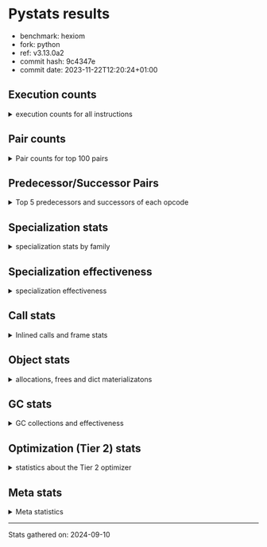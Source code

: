 
# Pystats results

- benchmark: hexiom
- fork: python
- ref: v3.13.0a2
- commit hash: 9c4347e
- commit date: 2023-11-22T12:20:24+01:00

## Execution counts

<details>
<summary> execution counts for all instructions </summary>

|Name | Count | Self | Cumulative | Miss ratio | 
|---|---:|---:|---:|---:|
| LOAD_FAST | 326,787,360 | 17.1% | 17.1% |  |
| STORE_FAST | 132,124,880 | 6.9% | 24.0% |  |
| LOAD_CONST | 129,022,880 | 6.8% | 30.8% |  |
| BINARY_SUBSCR_LIST_INT | 99,925,140 | 5.2% | 36.0% |  |
| RESUME_CHECK | 94,503,620 | 5.0% | 41.0% |  |
| LOAD_ATTR_INSTANCE_VALUE | 92,846,100 | 4.9% | 45.9% |  |
| JUMP_BACKWARD | 90,566,800 | 4.7% | 50.6% |  |
| POP_JUMP_IF_FALSE | 88,716,880 | 4.6% | 55.3% |  |
| COMPARE_OP_INT | 71,327,320 | 3.7% | 59.0% |  |
| FOR_ITER_LIST | 56,770,260 | 3.0% | 62.0% | 0.1% |
| RETURN_VALUE | 52,363,560 | 2.7% | 64.7% |  |
| LOAD_GLOBAL_BUILTIN | 51,702,200 | 2.7% | 67.4% |  |
| LOAD_DEREF | 50,459,120 | 2.6% | 70.1% |  |
| CONTAINS_OP | 48,643,840 | 2.5% | 72.6% |  |
| CALL_PY_EXACT_ARGS | 48,352,460 | 2.5% | 75.1% |  |
| CALL_LEN | 46,942,600 | 2.5% | 77.6% |  |
| LOAD_ATTR_METHOD_WITH_VALUES | 45,952,600 | 2.4% | 80.0% |  |
| TO_BOOL_BOOL | 43,684,640 | 2.3% | 82.3% |  |
| FOR_ITER_RANGE | 41,189,160 | 2.2% | 84.5% | 0.2% |
| POP_TOP | 39,518,060 | 2.1% | 86.5% |  |
| INTERPRETER_EXIT | 38,299,740 | 2.0% | 88.5% |  |
| YIELD_VALUE | 36,383,120 | 1.9% | 90.4% |  |
| POP_JUMP_IF_TRUE | 35,528,960 | 1.9% | 92.3% |  |
| LOAD_FAST_LOAD_FAST | 34,147,920 | 1.8% | 94.1% |  |
| BINARY_OP_ADD_INT | 10,563,260 | 0.6% | 94.7% |  |
| SWAP | 9,578,240 | 0.5% | 95.2% |  |
| LOAD_GLOBAL_MODULE | 9,386,880 | 0.5% | 95.6% |  |
| BINARY_SUBSCR_GETITEM | 9,245,180 | 0.5% | 96.1% |  |
| COPY | 8,791,040 | 0.5% | 96.6% |  |
| JUMP_FORWARD | 8,325,120 | 0.4% | 97.0% |  |
| GET_ITER | 7,410,080 | 0.4% | 97.4% |  |
| RETURN_CONST | 6,071,120 | 0.3% | 97.7% |  |
| STORE_SUBSCR_LIST_INT | 4,634,720 | 0.2% | 98.0% |  |
| BINARY_OP_SUBTRACT_INT | 4,415,740 | 0.2% | 98.2% |  |
| BINARY_SLICE | 3,173,120 | 0.2% | 98.4% |  |
| STORE_FAST_LOAD_FAST | 2,890,640 | 0.2% | 98.5% |  |
| LIST_APPEND | 2,877,440 | 0.2% | 98.7% |  |
| CALL_BUILTIN_CLASS | 2,792,420 | 0.1% | 98.8% |  |
| BUILD_TUPLE | 2,375,680 | 0.1% | 98.9% |  |
| STORE_DEREF | 2,211,840 | 0.1% | 99.1% |  |
| MAKE_FUNCTION | 1,914,960 | 0.1% | 99.2% |  |
| RETURN_GENERATOR | 1,914,960 | 0.1% | 99.3% |  |
| COPY_FREE_VARS | 1,914,960 | 0.1% | 99.4% |  |
| SET_FUNCTION_ATTRIBUTE | 1,914,880 | 0.1% | 99.5% |  |
| CALL_BUILTIN_FAST_WITH_KEYWORDS | 1,914,860 | 0.1% | 99.6% |  |
| LOAD_ATTR_METHOD_NO_DICT | 1,165,300 | 0.1% | 99.6% |  |
| BUILD_LIST | 1,017,680 | 0.1% | 99.7% |  |
| STORE_ATTR_INSTANCE_VALUE | 944,360 | 0.0% | 99.7% |  |
| POP_JUMP_IF_NOT_NONE | 697,600 | 0.0% | 99.8% |  |
| EXTENDED_ARG | 652,800 | 0.0% | 99.8% |  |
| CALL_LIST_APPEND | 597,700 | 0.0% | 99.8% |  |
| CALL_METHOD_DESCRIPTOR_O | 558,120 | 0.0% | 99.9% |  |
| EXIT_INIT_CHECK | 313,480 | 0.0% | 99.9% |  |
| CALL_ALLOC_AND_ENTER_INIT | 313,480 | 0.0% | 99.9% |  |
| MAKE_CELL | 276,480 | 0.0% | 99.9% |  |
| BINARY_SUBSCR_TUPLE_INT | 273,880 | 0.0% | 99.9% |  |
| LOAD_ATTR_CLASS | 250,860 | 0.0% | 99.9% |  |
| LOAD_FAST_AND_CLEAR | 208,640 | 0.0% | 99.9% |  |
| CALL_PY_WITH_DEFAULTS | 206,000 | 0.0% | 100.0% |  |
| STORE_FAST_STORE_FAST | 166,480 | 0.0% | 100.0% |  |
| UNPACK_SEQUENCE_TWO_TUPLE | 166,420 | 0.0% | 100.0% |  |
| NOP | 133,200 | 0.0% | 100.0% |  |
| BINARY_SUBSCR_DICT | 131,860 | 0.0% | 100.0% |  |
| COMPARE_OP_STR | 48,620 | 0.0% | 100.0% |  |
| BINARY_SUBSCR_STR_INT | 48,560 | 0.0% | 100.0% |  |
| CALL_KW | 38,400 | 0.0% | 100.0% |  |
| BINARY_OP | 35,940 | 0.0% | 100.0% |  |
| STORE_SUBSCR_DICT | 24,280 | 0.0% | 100.0% |  |
| CALL_STR_1 | 15,320 | 0.0% | 100.0% |  |
| BINARY_OP_MULTIPLY_INT | 10,140 | 0.0% | 100.0% |  |
| CALL_METHOD_DESCRIPTOR_FAST | 8,160 | 0.0% | 100.0% |  |
| CALL | 7,440 | 0.0% | 100.0% |  |
| LOAD_ATTR | 4,760 | 0.0% | 100.0% |  |
| LOAD_GLOBAL | 4,240 | 0.0% | 100.0% |  |
| BINARY_SUBSCR | 2,120 | 0.0% | 100.0% |  |
| PUSH_NULL | 1,760 | 0.0% | 100.0% |  |
| COMPARE_OP | 1,560 | 0.0% | 100.0% |  |
| FOR_ITER | 1,560 | 0.0% | 100.0% |  |
| LOAD_ATTR_MODULE | 1,500 | 0.0% | 100.0% |  |
| CALL_METHOD_DESCRIPTOR_FAST_WITH_KEYWORDS | 1,320 | 0.0% | 100.0% |  |
| BUILD_MAP | 1,280 | 0.0% | 100.0% |  |
| CALL_METHOD_DESCRIPTOR_NOARGS | 1,260 | 0.0% | 100.0% |  |
| LOAD_ATTR_METHOD_LAZY_DICT | 1,260 | 0.0% | 100.0% |  |
| TO_BOOL | 960 | 0.0% | 100.0% |  |
| RESUME | 700 | 0.0% | 100.0% |  |
| STORE_ATTR | 560 | 0.0% | 100.0% |  |
| STORE_SUBSCR | 400 | 0.0% | 100.0% |  |
| CALL_FUNCTION_EX | 160 | 0.0% | 100.0% |  |
| UNPACK_SEQUENCE | 120 | 0.0% | 100.0% |  |
| CALL_INTRINSIC_1 | 80 | 0.0% | 100.0% |  |
| LIST_EXTEND | 80 | 0.0% | 100.0% |  |
| LOAD_FAST_CHECK | 80 | 0.0% | 100.0% |  |
| BINARY_OP_SUBTRACT_FLOAT | 60 | 0.0% | 100.0% |  |


</details>

## Pair counts

<details>
<summary> Pair counts for top 100 pairs </summary>

|Pair | Count | Self | Cumulative | 
|---|---:|---:|---:|
| LOAD_FAST LOAD_ATTR_INSTANCE_VALUE | 83,959,760 | 4.4% | 4.4% |
| LOAD_ATTR_INSTANCE_VALUE LOAD_FAST | 79,257,300 | 4.2% | 8.6% |
| LOAD_FAST BINARY_SUBSCR_LIST_INT | 78,692,800 | 4.1% | 12.7% |
| STORE_FAST LOAD_FAST | 70,811,120 | 3.7% | 16.4% |
| FOR_ITER_LIST STORE_FAST | 51,885,400 | 2.7% | 19.1% |
| JUMP_BACKWARD FOR_ITER_LIST | 51,741,360 | 2.7% | 21.8% |
| LOAD_CONST COMPARE_OP_INT | 51,442,760 | 2.7% | 24.5% |
| LOAD_GLOBAL_BUILTIN LOAD_FAST | 48,790,680 | 2.6% | 27.1% |
| CALL_LEN LOAD_CONST | 46,768,540 | 2.5% | 29.5% |
| CALL_PY_EXACT_ARGS RESUME_CHECK | 46,163,660 | 2.4% | 31.9% |
| LOAD_DEREF LOAD_FAST | 44,907,520 | 2.4% | 34.3% |
| LOAD_FAST CONTAINS_OP | 44,907,520 | 2.4% | 36.6% |
| LOAD_FAST LOAD_ATTR_METHOD_WITH_VALUES | 44,551,800 | 2.3% | 39.0% |
| LOAD_ATTR_METHOD_WITH_VALUES LOAD_FAST | 41,590,600 | 2.2% | 41.2% |
| LOAD_FAST CALL_PY_EXACT_ARGS | 41,473,680 | 2.2% | 43.3% |
| RETURN_VALUE TO_BOOL_BOOL | 40,032,600 | 2.1% | 45.4% |
| CONTAINS_OP POP_JUMP_IF_FALSE | 39,923,200 | 2.1% | 47.5% |
| TO_BOOL_BOOL POP_JUMP_IF_FALSE | 39,537,580 | 2.1% | 49.6% |
| RESUME_CHECK LOAD_GLOBAL_BUILTIN | 39,382,880 | 2.1% | 51.7% |
| COMPARE_OP_INT RETURN_VALUE | 39,313,900 | 2.1% | 53.7% |
| BINARY_SUBSCR_LIST_INT CALL_LEN | 39,313,880 | 2.1% | 55.8% |
| POP_JUMP_IF_FALSE LOAD_CONST | 38,963,200 | 2.0% | 57.8% |
| JUMP_BACKWARD FOR_ITER_RANGE | 38,482,960 | 2.0% | 59.8% |
| POP_TOP JUMP_BACKWARD | 36,516,280 | 1.9% | 61.7% |
| CACHE RESUME_CHECK | 36,384,640 | 1.9% | 63.7% |
| YIELD_VALUE INTERPRETER_EXIT | 36,383,120 | 1.9% | 65.6% |
| RESUME_CHECK POP_TOP | 36,383,080 | 1.9% | 67.5% |
| STORE_FAST LOAD_DEREF | 36,382,720 | 1.9% | 69.4% |
| FOR_ITER_RANGE STORE_FAST | 33,722,880 | 1.8% | 71.1% |
| LOAD_CONST YIELD_VALUE | 28,193,280 | 1.5% | 72.6% |
| BINARY_SUBSCR_LIST_INT STORE_FAST | 22,851,780 | 1.2% | 73.8% |
| COMPARE_OP_INT POP_JUMP_IF_TRUE | 22,782,460 | 1.2% | 75.0% |
| POP_JUMP_IF_TRUE JUMP_BACKWARD | 19,584,000 | 1.0% | 76.0% |
| POP_JUMP_IF_FALSE JUMP_BACKWARD | 18,323,200 | 1.0% | 77.0% |
| RESUME_CHECK LOAD_FAST | 13,936,420 | 0.7% | 77.7% |
| BINARY_SUBSCR_LIST_INT LOAD_CONST | 11,731,000 | 0.6% | 78.3% |
| BINARY_SUBSCR_LIST_INT RETURN_VALUE | 11,310,040 | 0.6% | 78.9% |
| BINARY_OP_ADD_INT STORE_FAST | 10,310,040 | 0.5% | 79.5% |
| LOAD_CONST BINARY_SUBSCR_LIST_INT | 10,303,560 | 0.5% | 80.0% |
| LOAD_FAST LOAD_CONST | 10,191,360 | 0.5% | 80.5% |
| LOAD_CONST BINARY_OP_ADD_INT | 10,060,040 | 0.5% | 81.1% |
| LOAD_FAST_LOAD_FAST COMPARE_OP_INT | 9,932,600 | 0.5% | 81.6% |
| POP_JUMP_IF_FALSE LOAD_FAST | 9,637,200 | 0.5% | 82.1% |
| BINARY_SUBSCR_GETITEM RESUME_CHECK | 9,245,180 | 0.5% | 82.6% |
| COMPARE_OP_INT POP_JUMP_IF_FALSE | 9,230,960 | 0.5% | 83.1% |
| LOAD_FAST_LOAD_FAST BINARY_SUBSCR_GETITEM | 9,195,040 | 0.5% | 83.6% |
| CONTAINS_OP POP_JUMP_IF_TRUE | 8,574,720 | 0.4% | 84.0% |
| POP_JUMP_IF_FALSE LOAD_DEREF | 8,524,800 | 0.4% | 84.4% |
| JUMP_FORWARD YIELD_VALUE | 8,189,440 | 0.4% | 84.9% |
| LOAD_CONST JUMP_FORWARD | 8,189,440 | 0.4% | 85.3% |
| POP_JUMP_IF_FALSE LOAD_FAST_LOAD_FAST | 7,921,920 | 0.4% | 85.7% |
| STORE_FAST JUMP_BACKWARD | 7,806,720 | 0.4% | 86.1% |
| STORE_FAST LOAD_GLOBAL_BUILTIN | 7,788,160 | 0.4% | 86.5% |
| POP_JUMP_IF_TRUE LOAD_FAST_LOAD_FAST | 7,505,920 | 0.4% | 86.9% |
| LOAD_GLOBAL_MODULE COMPARE_OP_INT | 7,413,360 | 0.4% | 87.3% |
| RETURN_VALUE LOAD_CONST | 7,204,940 | 0.4% | 87.7% |
| POP_JUMP_IF_TRUE LOAD_FAST | 6,586,880 | 0.3% | 88.0% |
| LOAD_CONST STORE_FAST | 6,406,400 | 0.3% | 88.4% |
| LOAD_FAST CALL_LEN | 5,763,680 | 0.3% | 88.7% |
| STORE_FAST LOAD_FAST_LOAD_FAST | 5,692,240 | 0.3% | 89.0% |
| BINARY_SUBSCR_LIST_INT LOAD_GLOBAL_MODULE | 5,642,040 | 0.3% | 89.3% |
| LOAD_DEREF BINARY_SUBSCR_LIST_INT | 5,232,520 | 0.3% | 89.5% |
| LOAD_CONST BINARY_OP_SUBTRACT_INT | 4,407,880 | 0.2% | 89.8% |
| COPY COPY | 4,395,520 | 0.2% | 90.0% |
| SWAP SWAP | 4,395,520 | 0.2% | 90.2% |
| COPY BINARY_SUBSCR_LIST_INT | 4,395,360 | 0.2% | 90.5% |
| SWAP STORE_SUBSCR_LIST_INT | 4,395,360 | 0.2% | 90.7% |
| BINARY_OP_SUBTRACT_INT SWAP | 4,371,160 | 0.2% | 90.9% |
| TO_BOOL_BOOL POP_JUMP_IF_TRUE | 4,147,060 | 0.2% | 91.1% |
| LOAD_ATTR_INSTANCE_VALUE LOAD_DEREF | 4,126,680 | 0.2% | 91.4% |
| LOAD_FAST_LOAD_FAST LOAD_ATTR_INSTANCE_VALUE | 3,965,080 | 0.2% | 91.6% |
| RESUME_CHECK LOAD_FAST_LOAD_FAST | 3,938,440 | 0.2% | 91.8% |
| LOAD_ATTR_METHOD_WITH_VALUES LOAD_FAST_LOAD_FAST | 3,714,440 | 0.2% | 92.0% |
| LOAD_FAST_LOAD_FAST CALL_PY_EXACT_ARGS | 3,714,200 | 0.2% | 92.2% |
| BINARY_SUBSCR_LIST_INT CONTAINS_OP | 3,477,740 | 0.2% | 92.3% |
| LOAD_FAST_LOAD_FAST LOAD_CONST | 3,380,480 | 0.2% | 92.5% |
| RETURN_CONST TO_BOOL_BOOL | 3,380,360 | 0.2% | 92.7% |
| LOAD_CONST LOAD_CONST | 3,290,880 | 0.2% | 92.9% |
| LOAD_CONST BINARY_SLICE | 3,148,800 | 0.2% | 93.0% |
| STORE_SUBSCR_LIST_INT JUMP_BACKWARD | 3,102,680 | 0.2% | 93.2% |
| BINARY_SUBSCR_LIST_INT COPY | 3,097,580 | 0.2% | 93.4% |
| POP_JUMP_IF_FALSE RETURN_CONST | 2,920,960 | 0.2% | 93.5% |
| LIST_APPEND JUMP_BACKWARD | 2,877,440 | 0.2% | 93.7% |
| BINARY_SLICE LIST_APPEND | 2,723,840 | 0.1% | 93.8% |
| FOR_ITER_RANGE STORE_FAST_LOAD_FAST | 2,723,820 | 0.1% | 94.0% |
| STORE_FAST_LOAD_FAST LOAD_ATTR_INSTANCE_VALUE | 2,723,800 | 0.1% | 94.1% |
| LOAD_ATTR_INSTANCE_VALUE STORE_FAST | 2,718,420 | 0.1% | 94.2% |
| STORE_FAST LOAD_CONST | 2,700,880 | 0.1% | 94.4% |
| CALL_BUILTIN_CLASS GET_ITER | 2,645,300 | 0.1% | 94.5% |
| GET_ITER FOR_ITER_RANGE | 2,508,420 | 0.1% | 94.7% |
| GET_ITER FOR_ITER_LIST | 2,500,900 | 0.1% | 94.8% |
| LOAD_FAST GET_ITER | 2,483,280 | 0.1% | 94.9% |
| STORE_DEREF LOAD_FAST | 2,211,840 | 0.1% | 95.0% |
| FOR_ITER_RANGE STORE_DEREF | 2,211,820 | 0.1% | 95.1% |
| LOAD_ATTR_INSTANCE_VALUE GET_ITER | 2,192,580 | 0.1% | 95.3% |
| LOAD_FAST COMPARE_OP_INT | 2,111,920 | 0.1% | 95.4% |
| RETURN_VALUE LOAD_ATTR_INSTANCE_VALUE | 2,088,720 | 0.1% | 95.5% |
| LOAD_FAST LOAD_GLOBAL_MODULE | 2,060,360 | 0.1% | 95.6% |
| POP_JUMP_IF_FALSE LOAD_GLOBAL_BUILTIN | 2,009,320 | 0.1% | 95.7% |
| LOAD_GLOBAL_BUILTIN LOAD_FAST_LOAD_FAST | 1,962,040 | 0.1% | 95.8% |


</details>

## Predecessor/Successor Pairs

<details>
<summary> Top 5 predecessors and successors of each opcode </summary>

### BINARY_SLICE

<details>
<summary> Successors and predecessors for BINARY_SLICE </summary>

|Predecessors | Count | Percentage | 
|---|---:|---:|
| LOAD_CONST | 3,148,800 | 99.2% |
| BINARY_OP_ADD_INT | 24,280 | 0.8% |
| BINARY_OP | 40 | 0.0% |

|Successors | Count | Percentage | 
|---|---:|---:|
| LIST_APPEND | 2,723,840 | 85.8% |
| STORE_FAST | 449,280 | 14.2% |


</details>

### CACHE

<details>
<summary> Successors and predecessors for CACHE </summary>

|Successors | Count | Percentage | 
|---|---:|---:|
| RESUME_CHECK | 36,384,640 | 95.0% |
| POP_TOP | 1,914,960 | 5.0% |
| RESUME | 140 | 0.0% |


</details>

### BINARY_SUBSCR

<details>
<summary> Successors and predecessors for BINARY_SUBSCR </summary>

|Predecessors | Count | Percentage | 
|---|---:|---:|
| LOAD_CONST | 680 | 32.1% |
| LOAD_FAST_LOAD_FAST | 680 | 32.1% |
| LOAD_FAST | 440 | 20.8% |
| COPY | 160 | 7.5% |
| LOAD_DEREF | 120 | 5.7% |

|Successors | Count | Percentage | 
|---|---:|---:|
| BINARY_SUBSCR_LIST_INT | 620 | 29.2% |
| LOAD_CONST | 460 | 21.7% |
| BINARY_SUBSCR_GETITEM | 260 | 12.3% |
| CALL | 140 | 6.6% |
| LOAD_GLOBAL | 100 | 4.7% |


</details>

### EXIT_INIT_CHECK

<details>
<summary> Successors and predecessors for EXIT_INIT_CHECK </summary>

|Predecessors | Count | Percentage | 
|---|---:|---:|
| RETURN_CONST | 313,480 | 100.0% |

|Successors | Count | Percentage | 
|---|---:|---:|
| RETURN_VALUE | 313,480 | 100.0% |


</details>

### GET_ITER

<details>
<summary> Successors and predecessors for GET_ITER </summary>

|Predecessors | Count | Percentage | 
|---|---:|---:|
| CALL_BUILTIN_CLASS | 2,645,300 | 35.7% |
| LOAD_FAST | 2,483,280 | 33.5% |
| LOAD_ATTR_INSTANCE_VALUE | 2,192,580 | 29.6% |
| RETURN_VALUE | 62,700 | 0.8% |
| LOAD_GLOBAL_MODULE | 24,300 | 0.3% |

|Successors | Count | Percentage | 
|---|---:|---:|
| FOR_ITER_RANGE | 2,508,420 | 33.9% |
| FOR_ITER_LIST | 2,500,900 | 33.7% |
| CALL_PY_EXACT_ARGS | 1,914,880 | 25.8% |
| EXTENDED_ARG | 276,480 | 3.7% |
| LOAD_FAST_AND_CLEAR | 208,640 | 2.8% |


</details>

### INTERPRETER_EXIT

<details>
<summary> Successors and predecessors for INTERPRETER_EXIT </summary>

|Predecessors | Count | Percentage | 
|---|---:|---:|
| YIELD_VALUE | 36,383,120 | 95.0% |
| RETURN_CONST | 1,916,360 | 5.0% |
| RETURN_VALUE | 260 | 0.0% |


</details>

### MAKE_FUNCTION

<details>
<summary> Successors and predecessors for MAKE_FUNCTION </summary>

|Predecessors | Count | Percentage | 
|---|---:|---:|
| LOAD_CONST | 1,914,960 | 100.0% |

|Successors | Count | Percentage | 
|---|---:|---:|
| SET_FUNCTION_ATTRIBUTE | 1,914,880 | 100.0% |
| LOAD_FAST_CHECK | 80 | 0.0% |


</details>

### NOP

<details>
<summary> Successors and predecessors for NOP </summary>

|Predecessors | Count | Percentage | 
|---|---:|---:|
| POP_JUMP_IF_FALSE | 113,920 | 85.5% |
| JUMP_BACKWARD | 19,200 | 14.4% |
| POP_TOP | 80 | 0.1% |

|Successors | Count | Percentage | 
|---|---:|---:|
| LOAD_GLOBAL_MODULE | 133,040 | 99.9% |
| LOAD_DEREF | 80 | 0.1% |
| LOAD_GLOBAL | 80 | 0.1% |


</details>

### POP_TOP

<details>
<summary> Successors and predecessors for POP_TOP </summary>

|Predecessors | Count | Percentage | 
|---|---:|---:|
| RESUME_CHECK | 36,383,080 | 92.1% |
| CACHE | 1,914,960 | 4.8% |
| CALL_METHOD_DESCRIPTOR_O | 558,060 | 1.4% |
| RETURN_CONST | 460,800 | 1.2% |
| SWAP | 162,560 | 0.4% |

|Successors | Count | Percentage | 
|---|---:|---:|
| JUMP_BACKWARD | 36,516,280 | 92.4% |
| RESUME_CHECK | 1,914,920 | 4.8% |
| RETURN_CONST | 701,440 | 1.8% |
| RETURN_VALUE | 162,560 | 0.4% |
| LOAD_GLOBAL_MODULE | 145,760 | 0.4% |


</details>

### PUSH_NULL

<details>
<summary> Successors and predecessors for PUSH_NULL </summary>

|Predecessors | Count | Percentage | 
|---|---:|---:|
| LOAD_ATTR_MODULE | 1,500 | 85.2% |
| LOAD_DEREF | 160 | 9.1% |
| LOAD_ATTR | 100 | 5.7% |

|Successors | Count | Percentage | 
|---|---:|---:|
| CALL | 1,600 | 90.9% |
| LOAD_FAST | 160 | 9.1% |


</details>

### RETURN_GENERATOR

<details>
<summary> Successors and predecessors for RETURN_GENERATOR </summary>

|Predecessors | Count | Percentage | 
|---|---:|---:|
| COPY_FREE_VARS | 1,914,880 | 100.0% |
| CALL_PY_EXACT_ARGS | 60 | 0.0% |
| CALL | 20 | 0.0% |

|Successors | Count | Percentage | 
|---|---:|---:|
| CALL_BUILTIN_FAST_WITH_KEYWORDS | 1,914,840 | 100.0% |
| CALL | 80 | 0.0% |
| CALL_METHOD_DESCRIPTOR_O | 40 | 0.0% |


</details>

### RETURN_VALUE

<details>
<summary> Successors and predecessors for RETURN_VALUE </summary>

|Predecessors | Count | Percentage | 
|---|---:|---:|
| COMPARE_OP_INT | 39,313,900 | 75.1% |
| BINARY_SUBSCR_LIST_INT | 11,310,040 | 21.6% |
| LOAD_FAST | 779,600 | 1.5% |
| EXIT_INIT_CHECK | 313,480 | 0.6% |
| RETURN_VALUE | 208,680 | 0.4% |

|Successors | Count | Percentage | 
|---|---:|---:|
| TO_BOOL_BOOL | 40,032,600 | 76.5% |
| LOAD_CONST | 7,204,940 | 13.8% |
| LOAD_ATTR_INSTANCE_VALUE | 2,088,720 | 4.0% |
| CALL_LEN | 1,864,920 | 3.6% |
| STORE_FAST | 642,480 | 1.2% |


</details>

### STORE_SUBSCR

<details>
<summary> Successors and predecessors for STORE_SUBSCR </summary>

|Predecessors | Count | Percentage | 
|---|---:|---:|
| SWAP | 160 | 40.0% |
| LOAD_FAST | 120 | 30.0% |
| LOAD_ATTR | 40 | 10.0% |
| LOAD_FAST_LOAD_FAST | 40 | 10.0% |
| LOAD_ATTR_INSTANCE_VALUE | 40 | 10.0% |

|Successors | Count | Percentage | 
|---|---:|---:|
| STORE_SUBSCR_LIST_INT | 160 | 40.0% |
| LOAD_FAST | 80 | 20.0% |
| LOAD_FAST_LOAD_FAST | 60 | 15.0% |
| JUMP_BACKWARD | 40 | 10.0% |
| STORE_SUBSCR_DICT | 40 | 10.0% |


</details>

### TO_BOOL

<details>
<summary> Successors and predecessors for TO_BOOL </summary>

|Predecessors | Count | Percentage | 
|---|---:|---:|
| RETURN_VALUE | 680 | 70.8% |
| LOAD_FAST | 160 | 16.7% |
| RETURN_CONST | 120 | 12.5% |

|Successors | Count | Percentage | 
|---|---:|---:|
| TO_BOOL_BOOL | 480 | 50.0% |
| POP_JUMP_IF_FALSE | 340 | 35.4% |
| POP_JUMP_IF_TRUE | 140 | 14.6% |


</details>

### BINARY_OP

<details>
<summary> Successors and predecessors for BINARY_OP </summary>

|Predecessors | Count | Percentage | 
|---|---:|---:|
| LOAD_FAST | 27,000 | 75.1% |
| BINARY_OP_SUBTRACT_INT | 3,840 | 10.7% |
| BUILD_LIST | 2,560 | 7.1% |
| LOAD_CONST | 1,320 | 3.7% |
| BINARY_OP | 780 | 2.2% |

|Successors | Count | Percentage | 
|---|---:|---:|
| LOAD_CONST | 30,900 | 86.0% |
| STORE_FAST | 1,700 | 4.7% |
| LOAD_FAST | 1,340 | 3.7% |
| BINARY_OP | 780 | 2.2% |
| BINARY_OP_ADD_INT | 580 | 1.6% |


</details>

### BUILD_LIST

<details>
<summary> Successors and predecessors for BUILD_LIST </summary>

|Predecessors | Count | Percentage | 
|---|---:|---:|
| LOAD_FAST | 483,920 | 47.6% |
| STORE_FAST | 273,920 | 26.9% |
| SWAP | 208,640 | 20.5% |
| LOAD_FAST_LOAD_FAST | 24,320 | 2.4% |
| LOAD_GLOBAL_MODULE | 24,300 | 2.4% |

|Successors | Count | Percentage | 
|---|---:|---:|
| STORE_FAST | 547,840 | 53.8% |
| LOAD_FAST | 209,920 | 20.6% |
| SWAP | 208,640 | 20.5% |
| LIST_APPEND | 24,320 | 2.4% |
| CALL_ALLOC_AND_ENTER_INIT | 24,240 | 2.4% |


</details>

### BUILD_MAP

<details>
<summary> Successors and predecessors for BUILD_MAP </summary>

|Predecessors | Count | Percentage | 
|---|---:|---:|
| STORE_ATTR_INSTANCE_VALUE | 1,260 | 98.4% |
| STORE_ATTR | 20 | 1.6% |

|Successors | Count | Percentage | 
|---|---:|---:|
| LOAD_FAST | 1,280 | 100.0% |


</details>

### BUILD_TUPLE

<details>
<summary> Successors and predecessors for BUILD_TUPLE </summary>

|Predecessors | Count | Percentage | 
|---|---:|---:|
| LOAD_FAST | 1,914,880 | 80.6% |
| LOAD_FAST_LOAD_FAST | 423,680 | 17.8% |
| LOAD_GLOBAL_MODULE | 37,100 | 1.6% |
| LOAD_GLOBAL | 20 | 0.0% |

|Successors | Count | Percentage | 
|---|---:|---:|
| LOAD_CONST | 1,914,880 | 80.6% |
| CALL_PY_EXACT_ARGS | 145,880 | 6.1% |
| LIST_APPEND | 121,600 | 5.1% |
| BINARY_SUBSCR_DICT | 107,480 | 4.5% |
| STORE_FAST | 48,640 | 2.0% |


</details>

### CALL

<details>
<summary> Successors and predecessors for CALL </summary>

|Predecessors | Count | Percentage | 
|---|---:|---:|
| LOAD_FAST | 1,680 | 22.6% |
| PUSH_NULL | 1,600 | 21.5% |
| LOAD_ATTR_INSTANCE_VALUE | 1,440 | 19.4% |
| LOAD_FAST_LOAD_FAST | 440 | 5.9% |
| LOAD_ATTR | 420 | 5.6% |

|Successors | Count | Percentage | 
|---|---:|---:|
| STORE_FAST | 3,000 | 40.3% |
| CALL_PY_EXACT_ARGS | 900 | 12.1% |
| CALL_BUILTIN_CLASS | 620 | 8.3% |
| GET_ITER | 500 | 6.7% |
| RESUME | 440 | 5.9% |


</details>

### CALL_FUNCTION_EX

<details>
<summary> Successors and predecessors for CALL_FUNCTION_EX </summary>

|Predecessors | Count | Percentage | 
|---|---:|---:|
| CALL_INTRINSIC_1 | 80 | 50.0% |
| LOAD_FAST | 80 | 50.0% |

|Successors | Count | Percentage | 
|---|---:|---:|
| COPY_FREE_VARS | 80 | 50.0% |
| RESUME_CHECK | 60 | 37.5% |
| RESUME | 20 | 12.5% |


</details>

### CALL_INTRINSIC_1

<details>
<summary> Successors and predecessors for CALL_INTRINSIC_1 </summary>

|Predecessors | Count | Percentage | 
|---|---:|---:|
| LIST_EXTEND | 80 | 100.0% |

|Successors | Count | Percentage | 
|---|---:|---:|
| CALL_FUNCTION_EX | 80 | 100.0% |


</details>

### CALL_KW

<details>
<summary> Successors and predecessors for CALL_KW </summary>

|Predecessors | Count | Percentage | 
|---|---:|---:|
| LOAD_CONST | 38,400 | 100.0% |

|Successors | Count | Percentage | 
|---|---:|---:|
| POP_TOP | 37,120 | 96.7% |
| RESUME_CHECK | 1,260 | 3.3% |
| RESUME | 20 | 0.1% |


</details>

### COMPARE_OP

<details>
<summary> Successors and predecessors for COMPARE_OP </summary>

|Predecessors | Count | Percentage | 
|---|---:|---:|
| LOAD_CONST | 600 | 38.5% |
| LOAD_FAST_LOAD_FAST | 240 | 15.4% |
| LOAD_GLOBAL | 200 | 12.8% |
| LOAD_GLOBAL_MODULE | 200 | 12.8% |
| LOAD_ATTR | 100 | 6.4% |

|Successors | Count | Percentage | 
|---|---:|---:|
| COMPARE_OP_INT | 680 | 43.6% |
| POP_JUMP_IF_FALSE | 460 | 29.5% |
| POP_JUMP_IF_TRUE | 300 | 19.2% |
| COMPARE_OP_STR | 100 | 6.4% |
| RETURN_VALUE | 20 | 1.3% |


</details>

### CONTAINS_OP

<details>
<summary> Successors and predecessors for CONTAINS_OP </summary>

|Predecessors | Count | Percentage | 
|---|---:|---:|
| LOAD_FAST | 44,907,520 | 92.3% |
| BINARY_SUBSCR_LIST_INT | 3,477,740 | 7.1% |
| LOAD_ATTR_INSTANCE_VALUE | 145,900 | 0.3% |
| RETURN_VALUE | 112,600 | 0.2% |
| BINARY_SUBSCR | 60 | 0.0% |

|Successors | Count | Percentage | 
|---|---:|---:|
| POP_JUMP_IF_FALSE | 39,923,200 | 82.1% |
| POP_JUMP_IF_TRUE | 8,574,720 | 17.6% |
| RETURN_VALUE | 145,920 | 0.3% |


</details>

### COPY

<details>
<summary> Successors and predecessors for COPY </summary>

|Predecessors | Count | Percentage | 
|---|---:|---:|
| COPY | 4,395,520 | 50.0% |
| BINARY_SUBSCR_LIST_INT | 3,097,580 | 35.2% |
| LOAD_FAST_LOAD_FAST | 1,297,920 | 14.8% |
| BINARY_SUBSCR | 20 | 0.0% |

|Successors | Count | Percentage | 
|---|---:|---:|
| COPY | 4,395,520 | 50.0% |
| BINARY_SUBSCR_LIST_INT | 4,395,360 | 50.0% |
| BINARY_SUBSCR | 160 | 0.0% |


</details>

### COPY_FREE_VARS

<details>
<summary> Successors and predecessors for COPY_FREE_VARS </summary>

|Predecessors | Count | Percentage | 
|---|---:|---:|
| CALL_PY_EXACT_ARGS | 1,914,860 | 100.0% |
| CALL_FUNCTION_EX | 80 | 0.0% |
| CALL | 20 | 0.0% |

|Successors | Count | Percentage | 
|---|---:|---:|
| RETURN_GENERATOR | 1,914,880 | 100.0% |
| RESUME_CHECK | 60 | 0.0% |
| RESUME | 20 | 0.0% |


</details>

### EXTENDED_ARG

<details>
<summary> Successors and predecessors for EXTENDED_ARG </summary>

|Predecessors | Count | Percentage | 
|---|---:|---:|
| JUMP_BACKWARD | 322,560 | 49.4% |
| GET_ITER | 276,480 | 42.4% |
| FOR_ITER_LIST | 53,760 | 8.2% |

|Successors | Count | Percentage | 
|---|---:|---:|
| FOR_ITER_LIST | 547,580 | 83.9% |
| JUMP_BACKWARD | 53,760 | 8.2% |
| FOR_ITER_RANGE | 51,420 | 7.9% |
| FOR_ITER | 40 | 0.0% |


</details>

### FOR_ITER

<details>
<summary> Successors and predecessors for FOR_ITER </summary>

|Predecessors | Count | Percentage | 
|---|---:|---:|
| JUMP_BACKWARD | 720 | 46.2% |
| GET_ITER | 680 | 43.6% |
| SWAP | 80 | 5.1% |
| EXTENDED_ARG | 40 | 2.6% |
| LOAD_FAST | 40 | 2.6% |

|Successors | Count | Percentage | 
|---|---:|---:|
| STORE_FAST | 680 | 43.6% |
| FOR_ITER_RANGE | 520 | 33.3% |
| FOR_ITER_LIST | 260 | 16.7% |
| STORE_FAST_LOAD_FAST | 80 | 5.1% |
| STORE_DEREF | 20 | 1.3% |


</details>

### JUMP_BACKWARD

<details>
<summary> Successors and predecessors for JUMP_BACKWARD </summary>

|Predecessors | Count | Percentage | 
|---|---:|---:|
| POP_TOP | 36,516,280 | 40.3% |
| POP_JUMP_IF_TRUE | 19,584,000 | 21.6% |
| POP_JUMP_IF_FALSE | 18,323,200 | 20.2% |
| STORE_FAST | 7,806,720 | 8.6% |
| STORE_SUBSCR_LIST_INT | 3,102,680 | 3.4% |

|Successors | Count | Percentage | 
|---|---:|---:|
| FOR_ITER_LIST | 51,741,360 | 57.1% |
| FOR_ITER_RANGE | 38,482,960 | 42.5% |
| EXTENDED_ARG | 322,560 | 0.4% |
| NOP | 19,200 | 0.0% |
| FOR_ITER | 720 | 0.0% |


</details>

### JUMP_FORWARD

<details>
<summary> Successors and predecessors for JUMP_FORWARD </summary>

|Predecessors | Count | Percentage | 
|---|---:|---:|
| LOAD_CONST | 8,189,440 | 98.4% |
| STORE_FAST | 113,920 | 1.4% |
| CALL_STR_1 | 15,320 | 0.2% |
| CALL_BUILTIN_CLASS | 5,080 | 0.1% |
| POP_JUMP_IF_FALSE | 1,280 | 0.0% |

|Successors | Count | Percentage | 
|---|---:|---:|
| YIELD_VALUE | 8,189,440 | 98.4% |
| LOAD_FAST | 80,640 | 1.0% |
| LOAD_GLOBAL_BUILTIN | 24,240 | 0.3% |
| STORE_FAST | 20,480 | 0.2% |
| LOAD_FAST_LOAD_FAST | 8,960 | 0.1% |


</details>

### LIST_APPEND

<details>
<summary> Successors and predecessors for LIST_APPEND </summary>

|Predecessors | Count | Percentage | 
|---|---:|---:|
| BINARY_SLICE | 2,723,840 | 94.7% |
| BUILD_TUPLE | 121,600 | 4.2% |
| BUILD_LIST | 24,320 | 0.8% |
| CALL_METHOD_DESCRIPTOR_FAST | 7,660 | 0.3% |
| CALL | 20 | 0.0% |

|Successors | Count | Percentage | 
|---|---:|---:|
| JUMP_BACKWARD | 2,877,440 | 100.0% |


</details>

### LIST_EXTEND

<details>
<summary> Successors and predecessors for LIST_EXTEND </summary>

|Predecessors | Count | Percentage | 
|---|---:|---:|
| LOAD_DEREF | 80 | 100.0% |

|Successors | Count | Percentage | 
|---|---:|---:|
| CALL_INTRINSIC_1 | 80 | 100.0% |


</details>

### LOAD_ATTR

<details>
<summary> Successors and predecessors for LOAD_ATTR </summary>

|Predecessors | Count | Percentage | 
|---|---:|---:|
| LOAD_FAST | 3,240 | 68.1% |
| LOAD_FAST_LOAD_FAST | 360 | 7.6% |
| RETURN_VALUE | 240 | 5.0% |
| LOAD_GLOBAL | 200 | 4.2% |
| LOAD_GLOBAL_MODULE | 200 | 4.2% |

|Successors | Count | Percentage | 
|---|---:|---:|
| LOAD_ATTR_INSTANCE_VALUE | 1,260 | 26.5% |
| LOAD_FAST | 820 | 17.2% |
| LOAD_ATTR_METHOD_WITH_VALUES | 680 | 14.3% |
| CALL | 420 | 8.8% |
| STORE_FAST | 320 | 6.7% |


</details>

### LOAD_CONST

<details>
<summary> Successors and predecessors for LOAD_CONST </summary>

|Predecessors | Count | Percentage | 
|---|---:|---:|
| CALL_LEN | 46,768,540 | 36.2% |
| POP_JUMP_IF_FALSE | 38,963,200 | 30.2% |
| BINARY_SUBSCR_LIST_INT | 11,731,000 | 9.1% |
| LOAD_FAST | 10,191,360 | 7.9% |
| RETURN_VALUE | 7,204,940 | 5.6% |

|Successors | Count | Percentage | 
|---|---:|---:|
| COMPARE_OP_INT | 51,442,760 | 39.9% |
| YIELD_VALUE | 28,193,280 | 21.9% |
| BINARY_SUBSCR_LIST_INT | 10,303,560 | 8.0% |
| BINARY_OP_ADD_INT | 10,060,040 | 7.8% |
| JUMP_FORWARD | 8,189,440 | 6.3% |


</details>

### LOAD_DEREF

<details>
<summary> Successors and predecessors for LOAD_DEREF </summary>

|Predecessors | Count | Percentage | 
|---|---:|---:|
| STORE_FAST | 36,382,720 | 72.1% |
| POP_JUMP_IF_FALSE | 8,524,800 | 16.9% |
| LOAD_ATTR_INSTANCE_VALUE | 4,126,680 | 8.2% |
| LOAD_FAST | 1,127,680 | 2.2% |
| LOAD_ATTR_METHOD_WITH_VALUES | 296,940 | 0.6% |

|Successors | Count | Percentage | 
|---|---:|---:|
| LOAD_FAST | 44,907,520 | 89.0% |
| BINARY_SUBSCR_LIST_INT | 5,232,520 | 10.4% |
| CALL_PY_EXACT_ARGS | 318,640 | 0.6% |
| PUSH_NULL | 160 | 0.0% |
| BINARY_SUBSCR | 120 | 0.0% |


</details>

### LOAD_FAST

<details>
<summary> Successors and predecessors for LOAD_FAST </summary>

|Predecessors | Count | Percentage | 
|---|---:|---:|
| LOAD_ATTR_INSTANCE_VALUE | 79,257,300 | 24.3% |
| STORE_FAST | 70,811,120 | 21.7% |
| LOAD_GLOBAL_BUILTIN | 48,790,680 | 14.9% |
| LOAD_DEREF | 44,907,520 | 13.7% |
| LOAD_ATTR_METHOD_WITH_VALUES | 41,590,600 | 12.7% |

|Successors | Count | Percentage | 
|---|---:|---:|
| LOAD_ATTR_INSTANCE_VALUE | 83,959,760 | 25.7% |
| BINARY_SUBSCR_LIST_INT | 78,692,800 | 24.1% |
| CONTAINS_OP | 44,907,520 | 13.7% |
| LOAD_ATTR_METHOD_WITH_VALUES | 44,551,800 | 13.6% |
| CALL_PY_EXACT_ARGS | 41,473,680 | 12.7% |


</details>

### LOAD_FAST_AND_CLEAR

<details>
<summary> Successors and predecessors for LOAD_FAST_AND_CLEAR </summary>

|Predecessors | Count | Percentage | 
|---|---:|---:|
| GET_ITER | 208,640 | 100.0% |

|Successors | Count | Percentage | 
|---|---:|---:|
| SWAP | 208,640 | 100.0% |


</details>

### LOAD_FAST_CHECK

<details>
<summary> Successors and predecessors for LOAD_FAST_CHECK </summary>

|Predecessors | Count | Percentage | 
|---|---:|---:|
| MAKE_FUNCTION | 80 | 100.0% |

|Successors | Count | Percentage | 
|---|---:|---:|
| LOAD_ATTR | 40 | 50.0% |
| LOAD_ATTR_METHOD_NO_DICT | 40 | 50.0% |


</details>

### LOAD_FAST_LOAD_FAST

<details>
<summary> Successors and predecessors for LOAD_FAST_LOAD_FAST </summary>

|Predecessors | Count | Percentage | 
|---|---:|---:|
| POP_JUMP_IF_FALSE | 7,921,920 | 23.2% |
| POP_JUMP_IF_TRUE | 7,505,920 | 22.0% |
| STORE_FAST | 5,692,240 | 16.7% |
| RESUME_CHECK | 3,938,440 | 11.5% |
| LOAD_ATTR_METHOD_WITH_VALUES | 3,714,440 | 10.9% |

|Successors | Count | Percentage | 
|---|---:|---:|
| COMPARE_OP_INT | 9,932,600 | 29.1% |
| BINARY_SUBSCR_GETITEM | 9,195,040 | 26.9% |
| LOAD_ATTR_INSTANCE_VALUE | 3,965,080 | 11.6% |
| CALL_PY_EXACT_ARGS | 3,714,200 | 10.9% |
| LOAD_CONST | 3,380,480 | 9.9% |


</details>

### LOAD_GLOBAL

<details>
<summary> Successors and predecessors for LOAD_GLOBAL </summary>

|Predecessors | Count | Percentage | 
|---|---:|---:|
| STORE_FAST | 1,340 | 31.6% |
| POP_JUMP_IF_FALSE | 560 | 13.2% |
| LOAD_FAST | 480 | 11.3% |
| POP_TOP | 240 | 5.7% |
| FOR_ITER_RANGE | 240 | 5.7% |

|Successors | Count | Percentage | 
|---|---:|---:|
| LOAD_GLOBAL_MODULE | 1,200 | 28.3% |
| LOAD_GLOBAL_BUILTIN | 920 | 21.7% |
| LOAD_FAST | 640 | 15.1% |
| LOAD_FAST_LOAD_FAST | 480 | 11.3% |
| LOAD_CONST | 260 | 6.1% |


</details>

### MAKE_CELL

<details>
<summary> Successors and predecessors for MAKE_CELL </summary>

|Predecessors | Count | Percentage | 
|---|---:|---:|
| CALL_PY_EXACT_ARGS | 273,880 | 99.1% |
| CALL_PY_WITH_DEFAULTS | 2,520 | 0.9% |
| CALL | 80 | 0.0% |

|Successors | Count | Percentage | 
|---|---:|---:|
| RESUME_CHECK | 276,460 | 100.0% |
| RESUME | 20 | 0.0% |


</details>

### POP_JUMP_IF_FALSE

<details>
<summary> Successors and predecessors for POP_JUMP_IF_FALSE </summary>

|Predecessors | Count | Percentage | 
|---|---:|---:|
| CONTAINS_OP | 39,923,200 | 45.0% |
| TO_BOOL_BOOL | 39,537,580 | 44.6% |
| COMPARE_OP_INT | 9,230,960 | 10.4% |
| COMPARE_OP_STR | 24,340 | 0.0% |
| COMPARE_OP | 460 | 0.0% |

|Successors | Count | Percentage | 
|---|---:|---:|
| LOAD_CONST | 38,963,200 | 43.9% |
| JUMP_BACKWARD | 18,323,200 | 20.7% |
| LOAD_FAST | 9,637,200 | 10.9% |
| LOAD_DEREF | 8,524,800 | 9.6% |
| LOAD_FAST_LOAD_FAST | 7,921,920 | 8.9% |


</details>

### POP_JUMP_IF_NOT_NONE

<details>
<summary> Successors and predecessors for POP_JUMP_IF_NOT_NONE </summary>

|Predecessors | Count | Percentage | 
|---|---:|---:|
| LOAD_FAST | 697,600 | 100.0% |

|Successors | Count | Percentage | 
|---|---:|---:|
| LOAD_FAST | 692,480 | 99.3% |
| LOAD_GLOBAL_BUILTIN | 5,040 | 0.7% |
| LOAD_GLOBAL | 80 | 0.0% |


</details>

### POP_JUMP_IF_TRUE

<details>
<summary> Successors and predecessors for POP_JUMP_IF_TRUE </summary>

|Predecessors | Count | Percentage | 
|---|---:|---:|
| COMPARE_OP_INT | 22,782,460 | 64.1% |
| CONTAINS_OP | 8,574,720 | 24.1% |
| TO_BOOL_BOOL | 4,147,060 | 11.7% |
| COMPARE_OP_STR | 24,280 | 0.1% |
| COMPARE_OP | 300 | 0.0% |

|Successors | Count | Percentage | 
|---|---:|---:|
| JUMP_BACKWARD | 19,584,000 | 55.1% |
| LOAD_FAST_LOAD_FAST | 7,505,920 | 21.1% |
| LOAD_FAST | 6,586,880 | 18.5% |
| LOAD_GLOBAL_BUILTIN | 1,121,240 | 3.2% |
| LOAD_CONST | 656,640 | 1.8% |


</details>

### RETURN_CONST

<details>
<summary> Successors and predecessors for RETURN_CONST </summary>

|Predecessors | Count | Percentage | 
|---|---:|---:|
| POP_JUMP_IF_FALSE | 2,920,960 | 48.1% |
| FOR_ITER_LIST | 1,916,240 | 31.6% |
| POP_TOP | 701,440 | 11.6% |
| STORE_ATTR_INSTANCE_VALUE | 313,520 | 5.2% |
| STORE_SUBSCR_LIST_INT | 209,900 | 3.5% |

|Successors | Count | Percentage | 
|---|---:|---:|
| TO_BOOL_BOOL | 3,380,360 | 55.7% |
| INTERPRETER_EXIT | 1,916,360 | 31.6% |
| POP_TOP | 460,800 | 7.6% |
| EXIT_INIT_CHECK | 313,480 | 5.2% |
| TO_BOOL | 120 | 0.0% |


</details>

### SET_FUNCTION_ATTRIBUTE

<details>
<summary> Successors and predecessors for SET_FUNCTION_ATTRIBUTE </summary>

|Predecessors | Count | Percentage | 
|---|---:|---:|
| MAKE_FUNCTION | 1,914,880 | 100.0% |

|Successors | Count | Percentage | 
|---|---:|---:|
| LOAD_FAST | 1,914,880 | 100.0% |


</details>

### STORE_ATTR

<details>
<summary> Successors and predecessors for STORE_ATTR </summary>

|Predecessors | Count | Percentage | 
|---|---:|---:|
| LOAD_FAST | 280 | 50.0% |
| LOAD_FAST_LOAD_FAST | 280 | 50.0% |

|Successors | Count | Percentage | 
|---|---:|---:|
| STORE_ATTR_INSTANCE_VALUE | 280 | 50.0% |
| LOAD_FAST | 80 | 14.3% |
| RETURN_CONST | 80 | 14.3% |
| LOAD_FAST_LOAD_FAST | 60 | 10.7% |
| LOAD_CONST | 40 | 7.1% |


</details>

### STORE_DEREF

<details>
<summary> Successors and predecessors for STORE_DEREF </summary>

|Predecessors | Count | Percentage | 
|---|---:|---:|
| FOR_ITER_RANGE | 2,211,820 | 100.0% |
| FOR_ITER | 20 | 0.0% |

|Successors | Count | Percentage | 
|---|---:|---:|
| LOAD_FAST | 2,211,840 | 100.0% |


</details>

### STORE_FAST

<details>
<summary> Successors and predecessors for STORE_FAST </summary>

|Predecessors | Count | Percentage | 
|---|---:|---:|
| FOR_ITER_LIST | 51,885,400 | 39.3% |
| FOR_ITER_RANGE | 33,722,880 | 25.5% |
| BINARY_SUBSCR_LIST_INT | 22,851,780 | 17.3% |
| BINARY_OP_ADD_INT | 10,310,040 | 7.8% |
| LOAD_CONST | 6,406,400 | 4.8% |

|Successors | Count | Percentage | 
|---|---:|---:|
| LOAD_FAST | 70,811,120 | 53.6% |
| LOAD_DEREF | 36,382,720 | 27.5% |
| JUMP_BACKWARD | 7,806,720 | 5.9% |
| LOAD_GLOBAL_BUILTIN | 7,788,160 | 5.9% |
| LOAD_FAST_LOAD_FAST | 5,692,240 | 4.3% |


</details>

### STORE_FAST_LOAD_FAST

<details>
<summary> Successors and predecessors for STORE_FAST_LOAD_FAST </summary>

|Predecessors | Count | Percentage | 
|---|---:|---:|
| FOR_ITER_RANGE | 2,723,820 | 94.2% |
| FOR_ITER_LIST | 166,740 | 5.8% |
| FOR_ITER | 80 | 0.0% |

|Successors | Count | Percentage | 
|---|---:|---:|
| LOAD_ATTR_INSTANCE_VALUE | 2,723,800 | 94.2% |
| LOAD_GLOBAL_MODULE | 158,680 | 5.5% |
| LOAD_ATTR_METHOD_NO_DICT | 8,000 | 0.3% |
| LOAD_ATTR | 120 | 0.0% |
| LOAD_GLOBAL | 40 | 0.0% |


</details>

### STORE_FAST_STORE_FAST

<details>
<summary> Successors and predecessors for STORE_FAST_STORE_FAST </summary>

|Predecessors | Count | Percentage | 
|---|---:|---:|
| UNPACK_SEQUENCE_TWO_TUPLE | 166,420 | 100.0% |
| UNPACK_SEQUENCE | 60 | 0.0% |

|Successors | Count | Percentage | 
|---|---:|---:|
| LOAD_FAST | 142,080 | 85.3% |
| LOAD_GLOBAL_MODULE | 24,320 | 14.6% |
| LOAD_GLOBAL | 80 | 0.0% |


</details>

### SWAP

<details>
<summary> Successors and predecessors for SWAP </summary>

|Predecessors | Count | Percentage | 
|---|---:|---:|
| SWAP | 4,395,520 | 45.9% |
| BINARY_OP_SUBTRACT_INT | 4,371,160 | 45.6% |
| BUILD_LIST | 208,640 | 2.2% |
| LOAD_FAST_AND_CLEAR | 208,640 | 2.2% |
| FOR_ITER_RANGE | 144,640 | 1.5% |

|Successors | Count | Percentage | 
|---|---:|---:|
| SWAP | 4,395,520 | 45.9% |
| STORE_SUBSCR_LIST_INT | 4,395,360 | 45.9% |
| BUILD_LIST | 208,640 | 2.2% |
| STORE_FAST | 207,360 | 2.2% |
| POP_TOP | 162,560 | 1.7% |


</details>

### UNPACK_SEQUENCE

<details>
<summary> Successors and predecessors for UNPACK_SEQUENCE </summary>

|Predecessors | Count | Percentage | 
|---|---:|---:|
| LOAD_FAST | 40 | 33.3% |
| BINARY_SUBSCR | 20 | 16.7% |
| LOAD_ATTR | 20 | 16.7% |
| BINARY_SUBSCR_DICT | 20 | 16.7% |
| LOAD_ATTR_INSTANCE_VALUE | 20 | 16.7% |

|Successors | Count | Percentage | 
|---|---:|---:|
| STORE_FAST_STORE_FAST | 60 | 50.0% |
| UNPACK_SEQUENCE_TWO_TUPLE | 60 | 50.0% |


</details>

### YIELD_VALUE

<details>
<summary> Successors and predecessors for YIELD_VALUE </summary>

|Predecessors | Count | Percentage | 
|---|---:|---:|
| LOAD_CONST | 28,193,280 | 77.5% |
| JUMP_FORWARD | 8,189,440 | 22.5% |
| CALL_METHOD_DESCRIPTOR_FAST | 380 | 0.0% |
| CALL | 20 | 0.0% |

|Successors | Count | Percentage | 
|---|---:|---:|
| INTERPRETER_EXIT | 36,383,120 | 100.0% |


</details>

### RESUME

<details>
<summary> Successors and predecessors for RESUME </summary>

|Predecessors | Count | Percentage | 
|---|---:|---:|
| CALL | 440 | 62.9% |
| CACHE | 140 | 20.0% |
| POP_TOP | 40 | 5.7% |
| CALL_FUNCTION_EX | 20 | 2.9% |
| CALL_KW | 20 | 2.9% |

|Successors | Count | Percentage | 
|---|---:|---:|
| LOAD_FAST | 300 | 42.9% |
| LOAD_GLOBAL | 180 | 25.7% |
| LOAD_FAST_LOAD_FAST | 120 | 17.1% |
| POP_TOP | 40 | 5.7% |
| LOAD_CONST | 40 | 5.7% |


</details>

### BINARY_OP_ADD_INT

<details>
<summary> Successors and predecessors for BINARY_OP_ADD_INT </summary>

|Predecessors | Count | Percentage | 
|---|---:|---:|
| LOAD_CONST | 10,060,040 | 95.2% |
| LOAD_ATTR_INSTANCE_VALUE | 291,760 | 2.8% |
| CALL_LEN | 174,040 | 1.6% |
| LOAD_FAST_LOAD_FAST | 29,240 | 0.3% |
| BINARY_SUBSCR_LIST_INT | 5,080 | 0.0% |

|Successors | Count | Percentage | 
|---|---:|---:|
| STORE_FAST | 10,310,040 | 97.6% |
| COMPARE_OP_INT | 174,040 | 1.6% |
| BINARY_SLICE | 24,280 | 0.2% |
| SWAP | 24,280 | 0.2% |
| LOAD_CONST | 17,880 | 0.2% |


</details>

### BINARY_OP_MULTIPLY_INT

<details>
<summary> Successors and predecessors for BINARY_OP_MULTIPLY_INT </summary>

|Predecessors | Count | Percentage | 
|---|---:|---:|
| LOAD_CONST | 7,560 | 74.6% |
| LOAD_FAST | 1,240 | 12.2% |
| BINARY_OP_SUBTRACT_INT | 1,240 | 12.2% |
| BINARY_OP | 100 | 1.0% |

|Successors | Count | Percentage | 
|---|---:|---:|
| LOAD_CONST | 8,880 | 87.6% |
| LOAD_FAST | 1,260 | 12.4% |


</details>

### BINARY_OP_SUBTRACT_FLOAT

<details>
<summary> Successors and predecessors for BINARY_OP_SUBTRACT_FLOAT </summary>

|Predecessors | Count | Percentage | 
|---|---:|---:|
| LOAD_FAST | 40 | 66.7% |
| BINARY_OP | 20 | 33.3% |

|Successors | Count | Percentage | 
|---|---:|---:|
| STORE_FAST | 60 | 100.0% |


</details>

### BINARY_OP_SUBTRACT_INT

<details>
<summary> Successors and predecessors for BINARY_OP_SUBTRACT_INT </summary>

|Predecessors | Count | Percentage | 
|---|---:|---:|
| LOAD_CONST | 4,407,880 | 99.8% |
| LOAD_FAST_LOAD_FAST | 7,600 | 0.2% |
| BINARY_OP | 260 | 0.0% |

|Successors | Count | Percentage | 
|---|---:|---:|
| SWAP | 4,371,160 | 99.0% |
| STORE_FAST | 17,880 | 0.4% |
| LOAD_CONST | 11,460 | 0.3% |
| CALL_BUILTIN_CLASS | 7,560 | 0.2% |
| BINARY_OP | 3,840 | 0.1% |


</details>

### BINARY_SUBSCR_DICT

<details>
<summary> Successors and predecessors for BINARY_SUBSCR_DICT </summary>

|Predecessors | Count | Percentage | 
|---|---:|---:|
| BUILD_TUPLE | 107,480 | 81.5% |
| LOAD_FAST | 24,320 | 18.4% |
| BINARY_SUBSCR | 60 | 0.0% |

|Successors | Count | Percentage | 
|---|---:|---:|
| LOAD_ATTR_INSTANCE_VALUE | 107,480 | 81.5% |
| RETURN_VALUE | 24,300 | 18.4% |
| UNPACK_SEQUENCE_TWO_TUPLE | 40 | 0.0% |
| LOAD_ATTR | 20 | 0.0% |
| UNPACK_SEQUENCE | 20 | 0.0% |


</details>

### BINARY_SUBSCR_GETITEM

<details>
<summary> Successors and predecessors for BINARY_SUBSCR_GETITEM </summary>

|Predecessors | Count | Percentage | 
|---|---:|---:|
| LOAD_FAST_LOAD_FAST | 9,195,040 | 99.5% |
| LOAD_FAST | 49,880 | 0.5% |
| BINARY_SUBSCR | 260 | 0.0% |

|Successors | Count | Percentage | 
|---|---:|---:|
| RESUME_CHECK | 9,245,180 | 100.0% |


</details>

### BINARY_SUBSCR_LIST_INT

<details>
<summary> Successors and predecessors for BINARY_SUBSCR_LIST_INT </summary>

|Predecessors | Count | Percentage | 
|---|---:|---:|
| LOAD_FAST | 78,692,800 | 78.8% |
| LOAD_CONST | 10,303,560 | 10.3% |
| LOAD_DEREF | 5,232,520 | 5.2% |
| COPY | 4,395,360 | 4.4% |
| LOAD_FAST_LOAD_FAST | 1,300,280 | 1.3% |

|Successors | Count | Percentage | 
|---|---:|---:|
| CALL_LEN | 39,313,880 | 39.3% |
| STORE_FAST | 22,851,780 | 22.9% |
| LOAD_CONST | 11,731,000 | 11.7% |
| RETURN_VALUE | 11,310,040 | 11.3% |
| LOAD_GLOBAL_MODULE | 5,642,040 | 5.6% |


</details>

### BINARY_SUBSCR_STR_INT

<details>
<summary> Successors and predecessors for BINARY_SUBSCR_STR_INT </summary>

|Predecessors | Count | Percentage | 
|---|---:|---:|
| LOAD_CONST | 48,480 | 99.8% |
| BINARY_SUBSCR | 80 | 0.2% |

|Successors | Count | Percentage | 
|---|---:|---:|
| LOAD_CONST | 48,560 | 100.0% |


</details>

### BINARY_SUBSCR_TUPLE_INT

<details>
<summary> Successors and predecessors for BINARY_SUBSCR_TUPLE_INT </summary>

|Predecessors | Count | Percentage | 
|---|---:|---:|
| LOAD_CONST | 273,840 | 100.0% |
| BINARY_SUBSCR | 40 | 0.0% |

|Successors | Count | Percentage | 
|---|---:|---:|
| CALL_PY_EXACT_ARGS | 273,840 | 100.0% |
| CALL | 40 | 0.0% |


</details>

### CALL_ALLOC_AND_ENTER_INIT

<details>
<summary> Successors and predecessors for CALL_ALLOC_AND_ENTER_INIT </summary>

|Predecessors | Count | Percentage | 
|---|---:|---:|
| RETURN_VALUE | 143,320 | 45.7% |
| LOAD_CONST | 143,320 | 45.7% |
| BUILD_LIST | 24,240 | 7.7% |
| LOAD_FAST | 2,480 | 0.8% |
| CALL | 120 | 0.0% |

|Successors | Count | Percentage | 
|---|---:|---:|
| RESUME_CHECK | 313,480 | 100.0% |


</details>

### CALL_BUILTIN_CLASS

<details>
<summary> Successors and predecessors for CALL_BUILTIN_CLASS </summary>

|Predecessors | Count | Percentage | 
|---|---:|---:|
| LOAD_ATTR_INSTANCE_VALUE | 1,776,320 | 63.6% |
| LOAD_CONST | 845,920 | 30.3% |
| STORE_FAST | 62,680 | 2.2% |
| CALL_BUILTIN_CLASS | 62,680 | 2.2% |
| LOAD_FAST | 24,000 | 0.9% |

|Successors | Count | Percentage | 
|---|---:|---:|
| GET_ITER | 2,645,300 | 94.7% |
| STORE_FAST | 79,340 | 2.8% |
| CALL_BUILTIN_CLASS | 62,680 | 2.2% |
| JUMP_FORWARD | 5,080 | 0.2% |
| CALL | 20 | 0.0% |


</details>

### CALL_BUILTIN_FAST_WITH_KEYWORDS

<details>
<summary> Successors and predecessors for CALL_BUILTIN_FAST_WITH_KEYWORDS </summary>

|Predecessors | Count | Percentage | 
|---|---:|---:|
| RETURN_GENERATOR | 1,914,840 | 100.0% |
| CALL | 20 | 0.0% |

|Successors | Count | Percentage | 
|---|---:|---:|
| STORE_FAST | 1,914,860 | 100.0% |


</details>

### CALL_LEN

<details>
<summary> Successors and predecessors for CALL_LEN </summary>

|Predecessors | Count | Percentage | 
|---|---:|---:|
| BINARY_SUBSCR_LIST_INT | 39,313,880 | 83.7% |
| LOAD_FAST | 5,763,680 | 12.3% |
| RETURN_VALUE | 1,864,920 | 4.0% |
| CALL | 120 | 0.0% |

|Successors | Count | Percentage | 
|---|---:|---:|
| LOAD_CONST | 46,768,540 | 99.6% |
| BINARY_OP_ADD_INT | 174,040 | 0.4% |
| BINARY_OP | 20 | 0.0% |


</details>

### CALL_LIST_APPEND

<details>
<summary> Successors and predecessors for CALL_LIST_APPEND </summary>

|Predecessors | Count | Percentage | 
|---|---:|---:|
| LOAD_FAST | 453,080 | 75.8% |
| LOAD_ATTR_INSTANCE_VALUE | 107,480 | 18.0% |
| BUILD_TUPLE | 37,080 | 6.2% |
| CALL | 60 | 0.0% |

|Successors | Count | Percentage | 
|---|---:|---:|
| JUMP_BACKWARD | 560,600 | 93.8% |
| LOAD_FAST | 37,100 | 6.2% |


</details>

### CALL_METHOD_DESCRIPTOR_FAST

<details>
<summary> Successors and predecessors for CALL_METHOD_DESCRIPTOR_FAST </summary>

|Predecessors | Count | Percentage | 
|---|---:|---:|
| LOAD_CONST | 7,640 | 93.6% |
| LOAD_ATTR_METHOD_NO_DICT | 440 | 5.4% |
| CALL | 80 | 1.0% |

|Successors | Count | Percentage | 
|---|---:|---:|
| LIST_APPEND | 7,660 | 93.9% |
| YIELD_VALUE | 380 | 4.7% |
| STORE_FAST | 120 | 1.5% |


</details>

### CALL_METHOD_DESCRIPTOR_FAST_WITH_KEYWORDS

<details>
<summary> Successors and predecessors for CALL_METHOD_DESCRIPTOR_FAST_WITH_KEYWORDS </summary>

|Predecessors | Count | Percentage | 
|---|---:|---:|
| LOAD_ATTR_METHOD_NO_DICT | 1,280 | 97.0% |
| CALL | 40 | 3.0% |

|Successors | Count | Percentage | 
|---|---:|---:|
| GET_ITER | 1,320 | 100.0% |


</details>

### CALL_METHOD_DESCRIPTOR_NOARGS

<details>
<summary> Successors and predecessors for CALL_METHOD_DESCRIPTOR_NOARGS </summary>

|Predecessors | Count | Percentage | 
|---|---:|---:|
| LOAD_ATTR_METHOD_LAZY_DICT | 1,240 | 98.4% |
| CALL | 20 | 1.6% |

|Successors | Count | Percentage | 
|---|---:|---:|
| STORE_FAST | 1,260 | 100.0% |


</details>

### CALL_METHOD_DESCRIPTOR_O

<details>
<summary> Successors and predecessors for CALL_METHOD_DESCRIPTOR_O </summary>

|Predecessors | Count | Percentage | 
|---|---:|---:|
| LOAD_FAST | 558,040 | 100.0% |
| RETURN_GENERATOR | 40 | 0.0% |
| CALL | 40 | 0.0% |

|Successors | Count | Percentage | 
|---|---:|---:|
| POP_TOP | 558,060 | 100.0% |
| STORE_FAST | 60 | 0.0% |


</details>

### CALL_PY_EXACT_ARGS

<details>
<summary> Successors and predecessors for CALL_PY_EXACT_ARGS </summary>

|Predecessors | Count | Percentage | 
|---|---:|---:|
| LOAD_FAST | 41,473,680 | 85.8% |
| LOAD_FAST_LOAD_FAST | 3,714,200 | 7.7% |
| GET_ITER | 1,914,880 | 4.0% |
| LOAD_ATTR_METHOD_WITH_VALUES | 350,520 | 0.7% |
| LOAD_DEREF | 318,640 | 0.7% |

|Successors | Count | Percentage | 
|---|---:|---:|
| RESUME_CHECK | 46,163,660 | 95.5% |
| COPY_FREE_VARS | 1,914,860 | 4.0% |
| MAKE_CELL | 273,880 | 0.6% |
| RETURN_GENERATOR | 60 | 0.0% |


</details>

### CALL_PY_WITH_DEFAULTS

<details>
<summary> Successors and predecessors for CALL_PY_WITH_DEFAULTS </summary>

|Predecessors | Count | Percentage | 
|---|---:|---:|
| LOAD_FAST_LOAD_FAST | 203,440 | 98.8% |
| LOAD_FAST | 2,480 | 1.2% |
| CALL | 80 | 0.0% |

|Successors | Count | Percentage | 
|---|---:|---:|
| RESUME_CHECK | 203,480 | 98.8% |
| MAKE_CELL | 2,520 | 1.2% |


</details>

### CALL_STR_1

<details>
<summary> Successors and predecessors for CALL_STR_1 </summary>

|Predecessors | Count | Percentage | 
|---|---:|---:|
| BINARY_SUBSCR_LIST_INT | 15,280 | 99.7% |
| CALL | 40 | 0.3% |

|Successors | Count | Percentage | 
|---|---:|---:|
| JUMP_FORWARD | 15,320 | 100.0% |


</details>

### COMPARE_OP_INT

<details>
<summary> Successors and predecessors for COMPARE_OP_INT </summary>

|Predecessors | Count | Percentage | 
|---|---:|---:|
| LOAD_CONST | 51,442,760 | 72.1% |
| LOAD_FAST_LOAD_FAST | 9,932,600 | 13.9% |
| LOAD_GLOBAL_MODULE | 7,413,360 | 10.4% |
| LOAD_FAST | 2,111,920 | 3.0% |
| LOAD_ATTR_CLASS | 250,720 | 0.4% |

|Successors | Count | Percentage | 
|---|---:|---:|
| RETURN_VALUE | 39,313,900 | 55.1% |
| POP_JUMP_IF_TRUE | 22,782,460 | 31.9% |
| POP_JUMP_IF_FALSE | 9,230,960 | 12.9% |


</details>

### COMPARE_OP_STR

<details>
<summary> Successors and predecessors for COMPARE_OP_STR </summary>

|Predecessors | Count | Percentage | 
|---|---:|---:|
| LOAD_CONST | 48,480 | 99.7% |
| COMPARE_OP | 100 | 0.2% |
| LOAD_FAST_LOAD_FAST | 40 | 0.1% |

|Successors | Count | Percentage | 
|---|---:|---:|
| POP_JUMP_IF_FALSE | 24,340 | 50.1% |
| POP_JUMP_IF_TRUE | 24,280 | 49.9% |


</details>

### FOR_ITER_LIST

<details>
<summary> Successors and predecessors for FOR_ITER_LIST </summary>

|Predecessors | Count | Percentage | 
|---|---:|---:|
| JUMP_BACKWARD | 51,741,360 | 91.1% |
| GET_ITER | 2,500,900 | 4.4% |
| LOAD_FAST | 1,914,920 | 3.4% |
| EXTENDED_ARG | 547,580 | 1.0% |
| SWAP | 63,960 | 0.1% |

|Successors | Count | Percentage | 
|---|---:|---:|
| STORE_FAST | 51,885,400 | 91.4% |
| RETURN_CONST | 1,916,240 | 3.4% |
| LOAD_GLOBAL_BUILTIN | 1,117,320 | 2.0% |
| LOAD_FAST_LOAD_FAST | 949,760 | 1.7% |
| LOAD_FAST | 527,360 | 0.9% |


</details>

### FOR_ITER_RANGE

<details>
<summary> Successors and predecessors for FOR_ITER_RANGE </summary>

|Predecessors | Count | Percentage | 
|---|---:|---:|
| JUMP_BACKWARD | 38,482,960 | 93.4% |
| GET_ITER | 2,508,420 | 6.1% |
| SWAP | 144,600 | 0.4% |
| EXTENDED_ARG | 51,420 | 0.1% |
| FOR_ITER_LIST | 1,240 | 0.0% |

|Successors | Count | Percentage | 
|---|---:|---:|
| STORE_FAST | 33,722,880 | 81.9% |
| STORE_FAST_LOAD_FAST | 2,723,820 | 6.6% |
| STORE_DEREF | 2,211,820 | 5.4% |
| JUMP_BACKWARD | 1,694,720 | 4.1% |
| LOAD_FAST | 669,440 | 1.6% |


</details>

### LOAD_ATTR_CLASS

<details>
<summary> Successors and predecessors for LOAD_ATTR_CLASS </summary>

|Predecessors | Count | Percentage | 
|---|---:|---:|
| LOAD_GLOBAL_MODULE | 250,760 | 100.0% |
| LOAD_ATTR | 100 | 0.0% |

|Successors | Count | Percentage | 
|---|---:|---:|
| COMPARE_OP_INT | 250,720 | 99.9% |
| COMPARE_OP | 80 | 0.0% |
| STORE_FAST | 60 | 0.0% |


</details>

### LOAD_ATTR_INSTANCE_VALUE

<details>
<summary> Successors and predecessors for LOAD_ATTR_INSTANCE_VALUE </summary>

|Predecessors | Count | Percentage | 
|---|---:|---:|
| LOAD_FAST | 83,959,760 | 90.4% |
| LOAD_FAST_LOAD_FAST | 3,965,080 | 4.3% |
| STORE_FAST_LOAD_FAST | 2,723,800 | 2.9% |
| RETURN_VALUE | 2,088,720 | 2.2% |
| BINARY_SUBSCR_DICT | 107,480 | 0.1% |

|Successors | Count | Percentage | 
|---|---:|---:|
| LOAD_FAST | 79,257,300 | 85.4% |
| LOAD_DEREF | 4,126,680 | 4.4% |
| STORE_FAST | 2,718,420 | 2.9% |
| GET_ITER | 2,192,580 | 2.4% |
| CALL_BUILTIN_CLASS | 1,776,320 | 1.9% |


</details>

### LOAD_ATTR_METHOD_LAZY_DICT

<details>
<summary> Successors and predecessors for LOAD_ATTR_METHOD_LAZY_DICT </summary>

|Predecessors | Count | Percentage | 
|---|---:|---:|
| LOAD_FAST | 1,240 | 98.4% |
| LOAD_ATTR | 20 | 1.6% |

|Successors | Count | Percentage | 
|---|---:|---:|
| CALL_METHOD_DESCRIPTOR_NOARGS | 1,240 | 98.4% |
| CALL | 20 | 1.6% |


</details>

### LOAD_ATTR_METHOD_NO_DICT

<details>
<summary> Successors and predecessors for LOAD_ATTR_METHOD_NO_DICT </summary>

|Predecessors | Count | Percentage | 
|---|---:|---:|
| BINARY_SUBSCR_LIST_INT | 558,040 | 47.9% |
| LOAD_FAST | 491,480 | 42.2% |
| LOAD_ATTR_INSTANCE_VALUE | 107,480 | 9.2% |
| STORE_FAST_LOAD_FAST | 8,000 | 0.7% |
| LOAD_ATTR | 220 | 0.0% |

|Successors | Count | Percentage | 
|---|---:|---:|
| LOAD_FAST | 1,155,760 | 99.2% |
| LOAD_CONST | 7,720 | 0.7% |
| CALL_METHOD_DESCRIPTOR_FAST_WITH_KEYWORDS | 1,280 | 0.1% |
| CALL_METHOD_DESCRIPTOR_FAST | 440 | 0.0% |
| CALL | 100 | 0.0% |


</details>

### LOAD_ATTR_METHOD_WITH_VALUES

<details>
<summary> Successors and predecessors for LOAD_ATTR_METHOD_WITH_VALUES </summary>

|Predecessors | Count | Percentage | 
|---|---:|---:|
| LOAD_FAST | 44,551,800 | 97.0% |
| LOAD_ATTR_INSTANCE_VALUE | 1,400,120 | 3.0% |
| LOAD_ATTR | 680 | 0.0% |

|Successors | Count | Percentage | 
|---|---:|---:|
| LOAD_FAST | 41,590,600 | 90.5% |
| LOAD_FAST_LOAD_FAST | 3,714,440 | 8.1% |
| CALL_PY_EXACT_ARGS | 350,520 | 0.8% |
| LOAD_DEREF | 296,940 | 0.6% |
| CALL | 100 | 0.0% |


</details>

### LOAD_ATTR_MODULE

<details>
<summary> Successors and predecessors for LOAD_ATTR_MODULE </summary>

|Predecessors | Count | Percentage | 
|---|---:|---:|
| LOAD_GLOBAL_MODULE | 1,400 | 93.3% |
| LOAD_ATTR | 100 | 6.7% |

|Successors | Count | Percentage | 
|---|---:|---:|
| PUSH_NULL | 1,500 | 100.0% |


</details>

### LOAD_GLOBAL_BUILTIN

<details>
<summary> Successors and predecessors for LOAD_GLOBAL_BUILTIN </summary>

|Predecessors | Count | Percentage | 
|---|---:|---:|
| RESUME_CHECK | 39,382,880 | 76.2% |
| STORE_FAST | 7,788,160 | 15.1% |
| POP_JUMP_IF_FALSE | 2,009,320 | 3.9% |
| POP_JUMP_IF_TRUE | 1,121,240 | 2.2% |
| FOR_ITER_LIST | 1,117,320 | 2.2% |

|Successors | Count | Percentage | 
|---|---:|---:|
| LOAD_FAST | 48,790,680 | 94.4% |
| LOAD_FAST_LOAD_FAST | 1,962,040 | 3.8% |
| LOAD_CONST | 886,780 | 1.7% |
| LOAD_GLOBAL_BUILTIN | 62,680 | 0.1% |
| LOAD_GLOBAL | 20 | 0.0% |


</details>

### LOAD_GLOBAL_MODULE

<details>
<summary> Successors and predecessors for LOAD_GLOBAL_MODULE </summary>

|Predecessors | Count | Percentage | 
|---|---:|---:|
| BINARY_SUBSCR_LIST_INT | 5,642,040 | 60.1% |
| LOAD_FAST | 2,060,360 | 21.9% |
| STORE_FAST | 489,860 | 5.2% |
| POP_JUMP_IF_FALSE | 300,520 | 3.2% |
| RESUME_CHECK | 289,160 | 3.1% |

|Successors | Count | Percentage | 
|---|---:|---:|
| COMPARE_OP_INT | 7,413,360 | 79.0% |
| LOAD_FAST_LOAD_FAST | 775,400 | 8.3% |
| LOAD_FAST | 344,200 | 3.7% |
| LOAD_ATTR_CLASS | 250,760 | 2.7% |
| CALL_PY_EXACT_ARGS | 159,920 | 1.7% |


</details>

### RESUME_CHECK

<details>
<summary> Successors and predecessors for RESUME_CHECK </summary>

|Predecessors | Count | Percentage | 
|---|---:|---:|
| CALL_PY_EXACT_ARGS | 46,163,660 | 48.8% |
| CACHE | 36,384,640 | 38.5% |
| BINARY_SUBSCR_GETITEM | 9,245,180 | 9.8% |
| POP_TOP | 1,914,920 | 2.0% |
| CALL_ALLOC_AND_ENTER_INIT | 313,480 | 0.3% |

|Successors | Count | Percentage | 
|---|---:|---:|
| LOAD_GLOBAL_BUILTIN | 39,382,880 | 41.7% |
| POP_TOP | 36,383,080 | 38.5% |
| LOAD_FAST | 13,936,420 | 14.7% |
| LOAD_FAST_LOAD_FAST | 3,938,440 | 4.2% |
| LOAD_CONST | 573,400 | 0.6% |


</details>

### STORE_ATTR_INSTANCE_VALUE

<details>
<summary> Successors and predecessors for STORE_ATTR_INSTANCE_VALUE </summary>

|Predecessors | Count | Percentage | 
|---|---:|---:|
| LOAD_FAST_LOAD_FAST | 507,880 | 53.8% |
| LOAD_FAST | 436,200 | 46.2% |
| STORE_ATTR | 280 | 0.0% |

|Successors | Count | Percentage | 
|---|---:|---:|
| LOAD_FAST | 433,840 | 45.9% |
| RETURN_CONST | 313,520 | 33.2% |
| LOAD_FAST_LOAD_FAST | 193,220 | 20.5% |
| LOAD_CONST | 2,520 | 0.3% |
| BUILD_MAP | 1,260 | 0.1% |


</details>

### STORE_SUBSCR_DICT

<details>
<summary> Successors and predecessors for STORE_SUBSCR_DICT </summary>

|Predecessors | Count | Percentage | 
|---|---:|---:|
| LOAD_FAST | 24,240 | 99.8% |
| STORE_SUBSCR | 40 | 0.2% |

|Successors | Count | Percentage | 
|---|---:|---:|
| LOAD_FAST_LOAD_FAST | 24,280 | 100.0% |


</details>

### STORE_SUBSCR_LIST_INT

<details>
<summary> Successors and predecessors for STORE_SUBSCR_LIST_INT </summary>

|Predecessors | Count | Percentage | 
|---|---:|---:|
| SWAP | 4,395,360 | 94.8% |
| LOAD_FAST | 209,880 | 4.5% |
| LOAD_ATTR_INSTANCE_VALUE | 24,240 | 0.5% |
| LOAD_FAST_LOAD_FAST | 5,080 | 0.1% |
| STORE_SUBSCR | 160 | 0.0% |

|Successors | Count | Percentage | 
|---|---:|---:|
| JUMP_BACKWARD | 3,102,680 | 66.9% |
| LOAD_FAST_LOAD_FAST | 1,273,580 | 27.5% |
| RETURN_CONST | 209,900 | 4.5% |
| LOAD_FAST | 48,560 | 1.0% |


</details>

### TO_BOOL_BOOL

<details>
<summary> Successors and predecessors for TO_BOOL_BOOL </summary>

|Predecessors | Count | Percentage | 
|---|---:|---:|
| RETURN_VALUE | 40,032,600 | 91.6% |
| RETURN_CONST | 3,380,360 | 7.7% |
| LOAD_FAST | 271,200 | 0.6% |
| TO_BOOL | 480 | 0.0% |

|Successors | Count | Percentage | 
|---|---:|---:|
| POP_JUMP_IF_FALSE | 39,537,580 | 90.5% |
| POP_JUMP_IF_TRUE | 4,147,060 | 9.5% |


</details>

### UNPACK_SEQUENCE_TWO_TUPLE

<details>
<summary> Successors and predecessors for UNPACK_SEQUENCE_TWO_TUPLE </summary>

|Predecessors | Count | Percentage | 
|---|---:|---:|
| LOAD_FAST | 142,040 | 85.4% |
| LOAD_ATTR_INSTANCE_VALUE | 24,280 | 14.6% |
| UNPACK_SEQUENCE | 60 | 0.0% |
| BINARY_SUBSCR_DICT | 40 | 0.0% |

|Successors | Count | Percentage | 
|---|---:|---:|
| STORE_FAST_STORE_FAST | 166,420 | 100.0% |


</details>


</details>

## Specialization stats

<details>
<summary> specialization stats by family </summary>

### BINARY_OP

<details>
<summary> specialization stats for BINARY_OP family </summary>

|Kind | Count | Ratio | 
|---|---:|---:|
|     deferred | 34,240 | 0.2% |
|          hit | 14,989,200 | 99.8% |

| | Count | Ratio | 
|---|---:|---:|
| Success | 960 | 56.5% |
| Failure | 740 | 43.5% |

|Failure kind | Count | Ratio | 
|---|---:|---:|
| multiply different types | 440 | 59.5% |
| remainder | 300 | 40.5% |


</details>

### BINARY_SLICE

<details>
<summary> specialization stats for BINARY_SLICE family </summary>


</details>

### BINARY_SUBSCR

<details>
<summary> specialization stats for BINARY_SUBSCR family </summary>

|Kind | Count | Ratio | 
|---|---:|---:|
|     deferred | 1,060 | 0.0% |
|          hit | 109,624,620 | 100.0% |

| | Count | Ratio | 
|---|---:|---:|
| Success | 1,060 | 100.0% |
| Failure | 0 | 0.0% |


</details>

### CALL

<details>
<summary> specialization stats for CALL family </summary>

|Kind | Count | Ratio | 
|---|---:|---:|
|     deferred | 5,020 | 0.0% |
|          hit | 101,703,700 | 100.0% |

| | Count | Ratio | 
|---|---:|---:|
| Success | 2,140 | 88.4% |
| Failure | 280 | 11.6% |

|Failure kind | Count | Ratio | 
|---|---:|---:|
| class no vectorcall | 120 | 42.9% |
| wrong number arguments | 100 | 35.7% |
| cfunc noargs | 60 | 21.4% |


</details>

### COMPARE_OP

<details>
<summary> specialization stats for COMPARE_OP family </summary>

|Kind | Count | Ratio | 
|---|---:|---:|
|     deferred | 780 | 0.0% |
|          hit | 71,375,940 | 100.0% |

| | Count | Ratio | 
|---|---:|---:|
| Success | 780 | 100.0% |
| Failure | 0 | 0.0% |


</details>

### FOR_ITER

<details>
<summary> specialization stats for FOR_ITER family </summary>

|Kind | Count | Ratio | 
|---|---:|---:|
|     deferred | 368,934,881,474,191,030,580 | 376,614,118,676,835.4% |
|          hit | 97,824,260 | 99.9% |
|         miss | 135,160 | 0.1% |

| | Count | Ratio | 
|---|---:|---:|
| Success | 3,300 | 100.0% |
| Failure | 0 | 0.0% |


</details>

### LOAD_ATTR

<details>
<summary> specialization stats for LOAD_ATTR family </summary>

|Kind | Count | Ratio | 
|---|---:|---:|
|     deferred | 2,380 | 0.0% |
|          hit | 140,217,620 | 100.0% |

| | Count | Ratio | 
|---|---:|---:|
| Success | 2,380 | 100.0% |
| Failure | 0 | 0.0% |


</details>

### LOAD_GLOBAL

<details>
<summary> specialization stats for LOAD_GLOBAL family </summary>

|Kind | Count | Ratio | 
|---|---:|---:|
|     deferred | 2,120 | 0.0% |
|          hit | 61,089,080 | 100.0% |

| | Count | Ratio | 
|---|---:|---:|
| Success | 2,120 | 100.0% |
| Failure | 0 | 0.0% |


</details>

### POP_JUMP_IF_FALSE

<details>
<summary> specialization stats for POP_JUMP_IF_FALSE family </summary>


</details>

### POP_JUMP_IF_NOT_NONE

<details>
<summary> specialization stats for POP_JUMP_IF_NOT_NONE family </summary>


</details>

### POP_JUMP_IF_TRUE

<details>
<summary> specialization stats for POP_JUMP_IF_TRUE family </summary>


</details>

### STORE_ATTR

<details>
<summary> specialization stats for STORE_ATTR family </summary>

|Kind | Count | Ratio | 
|---|---:|---:|
|     deferred | 280 | 0.0% |
|          hit | 944,360 | 99.9% |

| | Count | Ratio | 
|---|---:|---:|
| Success | 280 | 100.0% |
| Failure | 0 | 0.0% |


</details>

### STORE_SUBSCR

<details>
<summary> specialization stats for STORE_SUBSCR family </summary>

|Kind | Count | Ratio | 
|---|---:|---:|
|     deferred | 200 | 0.0% |
|          hit | 4,659,000 | 100.0% |

| | Count | Ratio | 
|---|---:|---:|
| Success | 200 | 100.0% |
| Failure | 0 | 0.0% |


</details>

### TO_BOOL

<details>
<summary> specialization stats for TO_BOOL family </summary>

|Kind | Count | Ratio | 
|---|---:|---:|
|     deferred | 480 | 0.0% |
|          hit | 43,684,640 | 100.0% |

| | Count | Ratio | 
|---|---:|---:|
| Success | 480 | 100.0% |
| Failure | 0 | 0.0% |


</details>

### UNPACK_SEQUENCE

<details>
<summary> specialization stats for UNPACK_SEQUENCE family </summary>

|Kind | Count | Ratio | 
|---|---:|---:|
|     deferred | 60 | 0.0% |
|          hit | 166,420 | 99.9% |

| | Count | Ratio | 
|---|---:|---:|
| Success | 60 | 100.0% |
| Failure | 0 | 0.0% |


</details>


</details>

## Specialization effectiveness

<details>
<summary> specialization effectiveness </summary>

|Instructions | Count | Ratio | 
|---|---:|---:|
| Basic | 1,039,319,540 | 54.5% |
| Not specialized | 128,176,220 | 6.7% |
| Specialized hits | 740,782,460 | 38.8% |
| Specialized misses | 135,160 | 0.0% |

### Deferred by instruction

<details>
<summary> deferred by instruction </summary>

|Name | Count | Ratio | 
|---|---:|---:|
| FOR_ITER | 368,934,881,474,191,030,580 | 100.0% |
| BINARY_OP | 34,240 | 0.0% |
| CALL | 5,020 | 0.0% |
| LOAD_ATTR | 2,380 | 0.0% |
| LOAD_GLOBAL | 2,120 | 0.0% |
| BINARY_SUBSCR | 1,060 | 0.0% |
| COMPARE_OP | 780 | 0.0% |
| TO_BOOL | 480 | 0.0% |
| STORE_ATTR | 280 | 0.0% |
| STORE_SUBSCR | 200 | 0.0% |


</details>

### Misses by instruction

<details>
<summary> misses by instruction </summary>

|Name | Count | Ratio | 
|---|---:|---:|
| FOR_ITER_RANGE | 67,840 | 50.2% |
| FOR_ITER_LIST | 67,320 | 49.8% |
| CACHE | 0 | 0.0% |
| EXIT_INIT_CHECK | 0 | 0.0% |
| GET_ITER | 0 | 0.0% |
| INTERPRETER_EXIT | 0 | 0.0% |
| MAKE_FUNCTION | 0 | 0.0% |
| NOP | 0 | 0.0% |
| POP_TOP | 0 | 0.0% |
| PUSH_NULL | 0 | 0.0% |


</details>


</details>

## Call stats

<details>
<summary> Inlined calls and frame stats </summary>

| | Count | Ratio | 
|---|---:|---:|
| Calls to PyEval_EvalDefault | 38,299,740 | 39.7% |
| Calls to Python functions inlined | 58,119,540 | 60.3% |
| Calls via PyEval_EvalFrame (total) | 38,299,740 | 39.7% |
| Calls via PyEval_EvalFrame (vector) | 1,660 | 0.0% |
| Calls via PyEval_EvalFrame (generator) | 38,298,080 | 39.7% |
| Calls via PyEval_EvalFrame (legacy) | 0 | 0.0% |
| Calls via PyEval_EvalFrame (function vectorcall) | 1,660 | 0.0% |
| Calls via PyEval_EvalFrame (build class) | 0 | 0.0% |
| Calls via PyEval_EvalFrame (slot) | 260 | 0.0% |
| Calls via PyEval_EvalFrame (function ex) | 160 | 0.0% |
| Calls via PyEval_EvalFrame (api) | 0 | 0.0% |
| Calls via PyEval_EvalFrame (method) | 0 | 0.0% |
| Frame objects created | 0 | 0.0% |
| Frames pushed | 58,430,600 | 60.6% |


</details>

## Object stats

<details>
<summary> allocations, frees and dict materializatons </summary>

| | Count | Ratio | 
|---|---:|---:|
| Allocations from freelist | 5,808,260 | 22.8% |
| Frees to freelist | 5,809,220 |  |
| Allocations | 19,719,980 | 77.2% |
| Allocations to 512 bytes | 19,718,700 | 77.2% |
| Allocations to 4 kbytes | 1,280 | 0.0% |
| Allocations over 4 kbytes | 0 | 0.0% |
| Frees | 20,150,408 |  |
| New values | 1,400 |  |
| Interpreter increfs | 602,274,400 | 97.2% |
| Interpreter decrefs | 624,083,020 | 96.8% |
| Increfs | 17,613,298 | 2.8% |
| Decrefs | 20,467,349 | 3.2% |
| Materialize dict (on request) | 0 | 0.0% |
| Materialize dict (new key) | 0 | 0.0% |
| Materialize dict (too big) | 0 | 0.0% |
| Materialize dict (str subclass) | 0 | 0.0% |
| Dematerialize dict | 0 | 0.0% |
| Method cache hits | 72,472 |  |
| Method cache misses | 788 |  |
| Method cache collisions | 543 |  |
| Method cache dunder hits | 144,149 |  |
| Method cache dunder misses | 151 |  |


</details>

## GC stats

<details>
<summary> GC collections and effectiveness </summary>

|Generation | Collections | Objects collected | Object visits | 
|---:|---:|---:|---:|
| 0 | 0 | 0 | 0 |
| 1 | 0 | 0 | 0 |
| 2 | 0 | 0 | 0 |


</details>

## Optimization (Tier 2) stats

<details>
<summary> statistics about the Tier 2 optimizer </summary>

| | Count | Ratio | 
|---|---:|---:|
| Optimization attempts | 0 |  |
| Traces created | 0 |  |
| Trace stack overflow | 0 |  |
| Trace stack underflow | 0 |  |
| Trace too long | 0 |  |
| Trace too short | 0 |  |
| Inner loop found | 0 |  |
| Recursive call | 0 |  |
| Traces executed | 0 |  |
| Uops executed | 0 |  |

### Trace length histogram

<details>
<summary> trace length histogram </summary>

|Range | Count | Ratio | 
|---|---:|---:|
| <= 1 | 0 |  |


</details>

### Optimized trace length histogram

<details>
<summary> optimized trace length histogram </summary>

|Range | Count | Ratio | 
|---|---:|---:|
| <= 1 | 0 |  |


</details>

### Trace run length histogram

<details>
<summary> trace run length histogram </summary>

|Range | Count | Ratio | 
|---|---:|---:|
| <= 1 | 0 |  |


</details>

### Uop execution stats

<details>
<summary> uop execution stats </summary>


</details>

### Unsupported opcodes

<details>
<summary> unsupported opcodes </summary>


</details>


</details>

## Meta stats

<details>
<summary> Meta statistics </summary>

| | Count | 
|---|---:|
| Number of data files | 20 |


</details>

---
Stats gathered on: 2024-09-10
